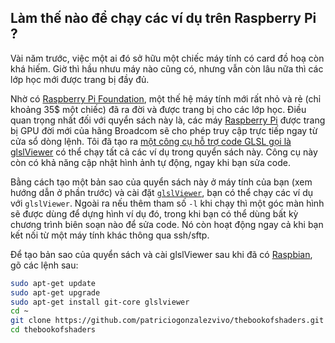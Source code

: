## Làm thế nào để chạy các ví dụ trên Raspberry Pi ?

Vài năm trước, việc một ai đó sở hữu một chiếc máy tính có card đồ hoạ còn khá hiếm. Giờ thì hầu nhưu máy nào cũng có, nhưng vẫn còn lâu nữa thì các lớp học mới được trang bị đầy đủ.

Nhờ có [Raspberry Pi Foundation](http://www.raspberrypi.org/), một thế hệ máy tính mới rất nhỏ và rẻ (chỉ khoảng 35$ một chiếc) đã ra đời và được trang bị cho các lớp học. Điều quan trọng nhất đối với quyển sách này là, các máy [Raspberry Pi](http://www.raspberrypi.org/) được trang bị GPU đời mới của hãng Broadcom sẽ cho phép truy cập trực tiếp ngay từ cửa sổ dòng lệnh. Tôi đã tạo ra [một công cụ hỗ trợ code GLSL gọi là glslViewer](https://github.com/patriciogonzalezvivo/glslViewer) có thể chạy tất cả các ví dụ trong quyển sách này. Công cụ này còn có khả năng cập nhật hình ảnh tự động, ngay khi bạn sửa code.

Bằng cách tạo một bản sao của quyển sách này ở máy tính của bạn (xem hướng dẫn ở phần trước) và cài đặt [`glslViewer`](https://github.com/patriciogonzalezvivo/glslViewer), bạn có thể chạy các ví dụ với `glslViewer`. Ngoài ra nếu thêm tham số `-l` khi chạy thì một góc màn hình sẽ được dùng để dựng hình ví dụ đó, trong khi bạn có thể dùng bất kỳ chương trình biên soạn nào để sửa code. Nó còn hoạt động ngay cả khi bạn kết nối từ một máy tính khác thông qua ssh/sftp.

Để tạo bản sao của quyển sách và cài glslViewer sau khi đã có [Raspbian](https://www.raspberrypi.org/downloads/raspbian/), gõ các lệnh sau:

```bash
sudo apt-get update
sudo apt-get upgrade
sudo apt-get install git-core glslviewer
cd ~
git clone https://github.com/patriciogonzalezvivo/thebookofshaders.git
cd thebookofshaders
```
